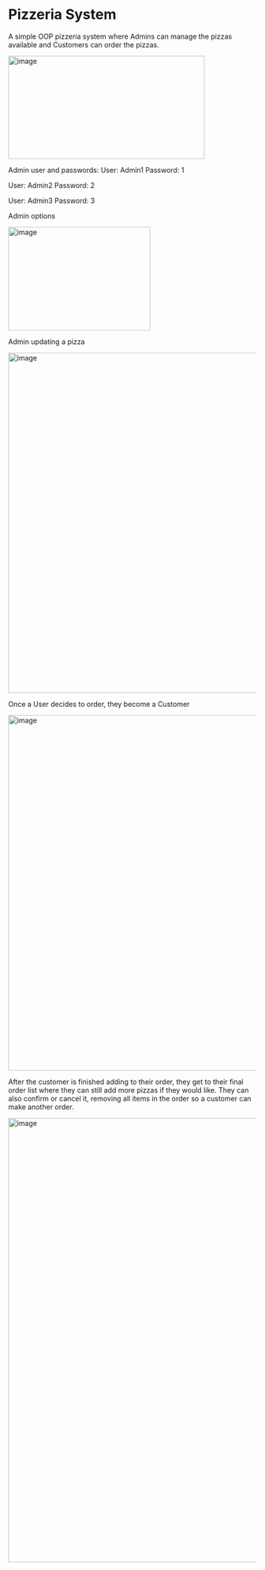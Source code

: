 # Pizzeria System

A simple OOP pizzeria system where Admins can manage the pizzas available and Customers can order the pizzas. 

<img width="398" height="209" alt="image" src="https://github.com/user-attachments/assets/f9988728-dc95-41f1-8e00-ab31ae8548b3" />

 
Admin user and passwords: 
User: Admin1
Password: 1

User: Admin2
Password: 2

User: Admin3
Password: 3

Admin options 
 

<img width="288" height="210" alt="image" src="https://github.com/user-attachments/assets/3250befc-6d5a-4ba5-bdbc-8e85395aff32" />



Admin updating a pizza 

<img width="698" height="690" alt="image" src="https://github.com/user-attachments/assets/836221aa-0b08-4739-9ba3-23d29cb72456" />


 

Once a User decides to order, they become a Customer

<img width="804" height="721" alt="image" src="https://github.com/user-attachments/assets/8b4c6067-5bf2-4072-a01e-1d58617b231c" />


 

After the customer is finished adding to their order, they get to their final order list where they can still add more pizzas if they would like. They can also confirm or cancel it, removing all items in the order so a customer can make another order. 

<img width="801" height="901" alt="image" src="https://github.com/user-attachments/assets/424b5753-dd57-4315-96ed-6dbcbef49c3b" />


 


